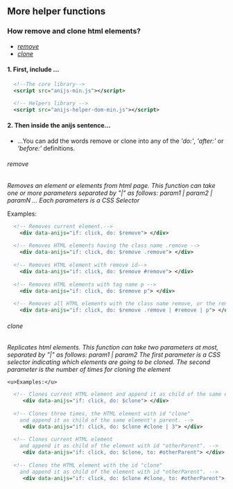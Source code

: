 ## More helper functions

### How remove and clone html elements?

* _[remove](#remove)_
* _[clone](#clone)_


#### 1. First, include ...

```xml
  <!--The core library-->
  <script src="anijs-min.js"></script>

  <!-- Helpers library -->
  <script src="anijs-helper-dom-min.js"></script>
```

#### 2. Then inside the anijs sentence...

* ...You can add the words remove or clone into any of the _'do:'_, _'after:'_ or _'before:'_ definitions.

###### remove

  _Removes an element or elements from html page. This function can take one or more parameters separated by "|" as follows: param1 | param2 | paramN ..._
  _Each parameters is a CSS Selector_

   Examples:

```xml
  <!-- Removes current element.-->
    <div data-anijs="if: click, do: $remove"> </div>
    
  <!-- Removes HTML elements having the class name .remove -->
    <div data-anijs="if: click, do: $remove .remove"> </div>
    
  <!-- Removes HTML element with remove id-->
    <div data-anijs="if: click, do: $remove #remove"> </div>
    
  <!-- Removes HTML elements with tag name p -->
    <div data-anijs="if: click, do: $remove p"> </div>
    
  <!-- Removes all HTML elements with the class name remove, or the remove id, or the tag name p -->
    <div data-anijs="if: click, do: $remove .remove | #remove | p"> </div>
```

###### clone

_Replicates html elements. This function can take two parameters at most, separated by "|" as follows: param1 | param2_
_The first parameter is a CSS selector indicating which elements are going to be cloned._
_The second parameter is the number of times for cloning the element_

    <u>Examples:</u>

```xml
  <!-- Clones current HTML element and append it as child of the same element's parent. -->
     <div data-anijs="if: click, do: $clone"> </div>
    
  <!-- Clones three times, the HTML element with id "clone" 
    and append it as child of the same element's parent. -->
     <div data-anijs="if: click, do: $clone #clone | 3"> </div>
    
  <!-- Clones current HTML element 
    and append it as child of the element with id "otherParent". -->
     <div data-anijs="if: click, do: $clone, to: #otherParent"> </div>
     
  <!-- Clones the HTML element with the id "clone" 
    and append it as child of the element with id "otherParent". -->
     <div data-anijs="if: click, do: $clone #clone, to: #otherParent"> </div>
```

